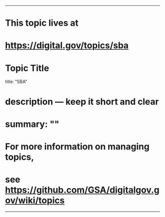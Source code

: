 
---
# This topic lives at
# https://digital.gov/topics/sba

# Topic Title
title: "SBA"

# description — keep it short and clear
# summary: ""


# For more information on managing topics,
# see https://github.com/GSA/digitalgov.gov/wiki/topics
---